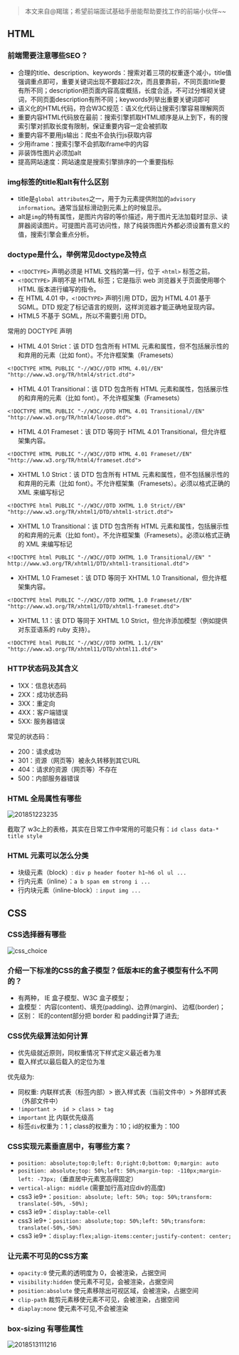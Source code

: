 > 本文来自@羯瑞；希望前端面试基础手册能帮助要找工作的前端小伙伴~~

## HTML

### 前端需要注意哪些SEO？

- 合理的title、description、keywords：搜索对着三项的权重逐个减小，title值强调重点即可，重要关键词出现不要超过2次，而且要靠前，不同页面title要有所不同；description把页面内容高度概括，长度合适，不可过分堆砌关键词，不同页面description有所不同；keywords列举出重要关键词即可
- 语义化的HTML代码，符合W3C规范：语义化代码让搜索引擎容易理解网页
- 重要内容HTML代码放在最前：搜索引擎抓取HTML顺序是从上到下，有的搜索引擎对抓取长度有限制，保证重要内容一定会被抓取
- 重要内容不要用js输出：爬虫不会执行js获取内容
- 少用iframe：搜索引擎不会抓取iframe中的内容
- 非装饰性图片必须加alt
- 提高网站速度：网站速度是搜索引擎排序的一个重要指标

### img标签的title和alt有什么区别

- title是`global attributes`之一，用于为元素提供附加的`advisory information`。通常当鼠标滑动到元素上的时候显示。
- alt是`img`的特有属性，是图片内容的等价描述，用于图片无法加载时显示、读屏器阅读图片。可提图片高可访问性，除了纯装饰图片外都必须设置有意义的值，搜索引擎会重点分析。

### doctype是什么，举例常见doctype及特点

- `<!DOCTYPE>` 声明必须是 HTML 文档的第一行，位于 `<html>` 标签之前。
- `<!DOCTYPE>` 声明不是 HTML 标签；它是指示 web 浏览器关于页面使用哪个 HTML 版本进行编写的指令。
- 在 HTML 4.01 中，`<!DOCTYPE>` 声明引用 DTD，因为 HTML 4.01 基于 SGML。DTD 规定了标记语言的规则，这样浏览器才能正确地呈现内容。
- HTML5 不基于 SGML，所以不需要引用 DTD。

常用的 DOCTYPE 声明

- HTML 4.01 Strict：该 DTD 包含所有 HTML 元素和属性，但不包括展示性的和弃用的元素（比如 font）。不允许框架集（Framesets）
```
<!DOCTYPE HTML PUBLIC "-//W3C//DTD HTML 4.01//EN" "http://www.w3.org/TR/html4/strict.dtd">
```
- HTML 4.01 Transitional：该 DTD 包含所有 HTML 元素和属性，包括展示性的和弃用的元素（比如 font）。不允许框架集（Framesets）
```
<!DOCTYPE HTML PUBLIC "-//W3C//DTD HTML 4.01 Transitional//EN" 
"http://www.w3.org/TR/html4/loose.dtd">
```
- HTML 4.01 Frameset：该 DTD 等同于 HTML 4.01 Transitional，但允许框架集内容。
```
<!DOCTYPE HTML PUBLIC "-//W3C//DTD HTML 4.01 Frameset//EN" 
"http://www.w3.org/TR/html4/frameset.dtd">
```
- XHTML 1.0 Strict：该 DTD 包含所有 HTML 元素和属性，但不包括展示性的和弃用的元素（比如 font）。不允许框架集（Framesets）。必须以格式正确的 XML 来编写标记
```
<!DOCTYPE html PUBLIC "-//W3C//DTD XHTML 1.0 Strict//EN" 
"http://www.w3.org/TR/xhtml1/DTD/xhtml1-strict.dtd">
```
- XHTML 1.0 Transitional：该 DTD 包含所有 HTML 元素和属性，包括展示性的和弃用的元素（比如 font）。不允许框架集（Framesets）。必须以格式正确的 XML 来编写标记
```
<!DOCTYPE html PUBLIC "-//W3C//DTD XHTML 1.0 Transitional//EN" "
http://www.w3.org/TR/xhtml1/DTD/xhtml1-transitional.dtd">
```
- XHTML 1.0 Frameset：该 DTD 等同于 XHTML 1.0 Transitional，但允许框架集内容。
```
<!DOCTYPE html PUBLIC "-//W3C//DTD XHTML 1.0 Frameset//EN" 
"http://www.w3.org/TR/xhtml1/DTD/xhtml1-frameset.dtd">
```
- XHTML 1.1：该 DTD 等同于 XHTML 1.0 Strict，但允许添加模型（例如提供对东亚语系的 ruby 支持）。
```
<!DOCTYPE html PUBLIC "-//W3C//DTD XHTML 1.1//EN" "http://www.w3.org/TR/xhtml11/DTD/xhtml11.dtd">
```

### HTTP状态码及其含义

- 1XX：信息状态码
- 2XX：成功状态码
- 3XX：重定向
- 4XX：客户端错误
- 5XX: 服务器错误

常见的状态码：

- 200：请求成功
- 301：资源（网页等）被永久转移到其它URL
- 404：请求的资源（网页等）不存在
- 500：内部服务器错误

### HTML 全局属性有哪些

![201851223235](http://cdn.chenrf.com/201851223235.png)

截取了 w3c上的表格，其实在日常工作中常用的可能只有：`id class data-* title style`

### HTML 元素可以怎么分类

- 块级元素（block）: `div p header footer h1~h6 ol ul ...`
- 行内元素（inline）：`a b span em strong i ...`
- 行内块元素（inline-block）: `input img ...`


## CSS

### CSS选择器有哪些

![css_choice](http://oy1qrdqm7.bkt.clouddn.com/css_choice.png)

### 介绍一下标准的CSS的盒子模型？低版本IE的盒子模型有什么不同的？

- 有两种， IE 盒子模型、W3C 盒子模型；
- 盒模型： 内容(content)、填充(padding)、边界(margin)、 边框(border)；
- 区别： IE的content部分把 border 和 padding计算了进去;

### CSS优先级算法如何计算

- 优先级就近原则，同权重情况下样式定义最近者为准
- 载入样式以最后载入的定位为准

优先级为:

- 同权重: 内联样式表（标签内部）> 嵌入样式表（当前文件中）> 外部样式表（外部文件中）
- `!important >  id > class > tag`
- `important` 比 内联优先级高
- 标签`div`权重为：1；class的权重为：10；id的权重为：100

### CSS实现元素垂直居中，有哪些方案？

- `position: absolute;top:0;left: 0;right:0;bottom: 0;margin: auto`
- `position: absolute;top: 50%;left: 50%;margin-top: -110px;margin-left: -73px;`（垂直居中元素宽高得固定）
- `vertical-align: middle` (需要加行高对应div的高度)
- css3 ie9+：`position: absolute; left: 50%; top: 50%;transform: translate(-50%, -50%);`
- css3 ie9+：`display:table-cell`
- css3 ie9+：`position: absolute;top: 50%;left: 50%;transform: translate(-50%,-50%)`
- css3 ie9+：`display:flex;align-items:center;justify-content: center;`

### 让元素不可见的CSS方案

- `opacity:0` 使元素的透明度为 0，会被渲染，占据空间
- `visibility:hidden` 使元素不可见，会被渲染，占据空间
- `position:absolute` 使元素移除出可视区域，会被渲染，占据空间
- `clip-path` 裁剪元素移使元素不可见，会被渲染，占据空间
- `diaplay:none` 使元素不可见,不会被渲染

### box-sizing 有哪些属性

![2018513111216](http://cdn.chenrf.com/2018513111216.png)










  